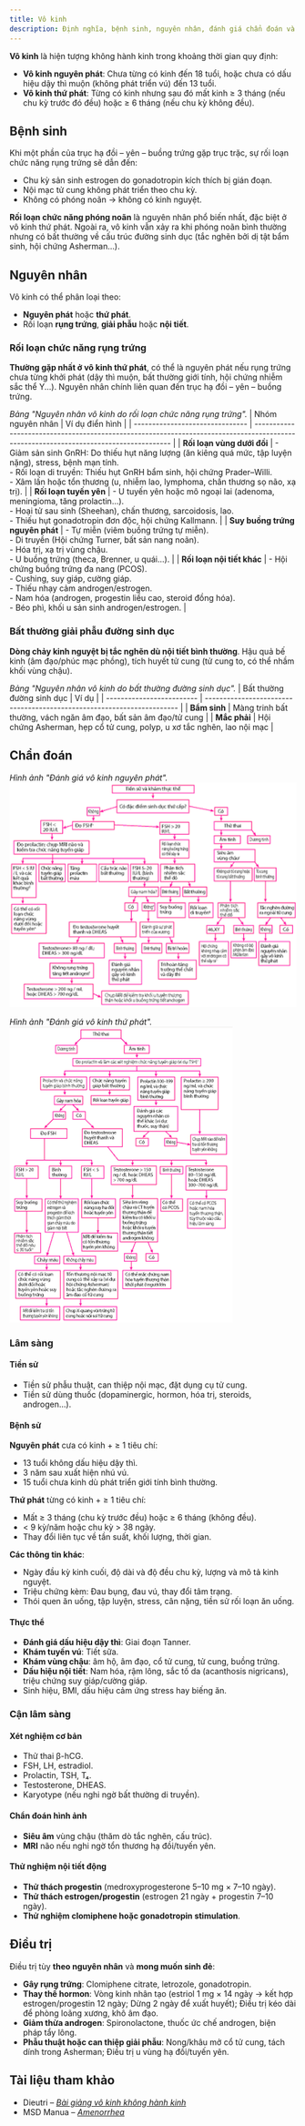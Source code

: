 ```yaml
---
title: Vô kinh
description: Định nghĩa, bệnh sinh, nguyên nhân, đánh giá chẩn đoán và phương pháp điều trị vô kinh.
---
```


**Vô kinh** là hiện tượng không hành kinh trong khoảng thời gian quy định:

- **Vô kinh nguyên phát**: Chưa từng có kinh đến 18 tuổi, hoặc chưa có dấu hiệu dậy thì muộn (không phát triển vú) đến 13 tuổi.
- **Vô kinh thứ phát**: Từng có kinh nhưng sau đó mất kinh ≥ 3 tháng (nếu chu kỳ trước đó đều) hoặc ≥ 6 tháng (nếu chu kỳ không đều).

## Bệnh sinh

Khi một phần của trục hạ đồi – yên – buồng trứng gặp trục trặc, sự rối loạn chức năng rụng trứng sẽ dẫn đến:

- Chu kỳ sản sinh estrogen do gonadotropin kích thích bị gián đoạn.
- Nội mạc tử cung không phát triển theo chu kỳ.
- Không có phóng noãn → không có kinh nguyệt.

**Rối loạn chức năng phóng noãn** là nguyên nhân phổ biến nhất, đặc biệt ở vô kinh thứ phát. Ngoài ra, vô kinh vẫn xảy ra khi phóng noãn bình thường nhưng có bất thường về cấu trúc đường sinh dục (tắc nghẽn bởi dị tật bẩm sinh, hội chứng Asherman...).

## Nguyên nhân

Vô kinh có thể phân loại theo:

- **Nguyên phát** hoặc **thứ phát**.
- Rối loạn **rụng trứng**, **giải phẫu** hoặc **nội tiết**.

### Rối loạn chức năng rụng trứng

**Thường gặp nhất ở vô kinh thứ phát**, có thể là nguyên phát nếu rụng trứng chưa từng khởi phát (dậy thì muộn, bất thường giới tính, hội chứng nhiễm sắc thể Y...). Nguyên nhân chính liên quan đến trục hạ đồi – yên – buồng trứng.

_Bảng "Nguyên nhân vô kinh do rối loạn chức năng rụng trứng"._
| Nhóm nguyên nhân | Ví dụ điển hình |
| ------------------------------- | ------------------------------------------------------------------------------------------------------------------------------------- |
| **Rối loạn vùng dưới đồi** | - Giảm sản sinh GnRH: Do thiếu hụt năng lượng (ăn kiêng quá mức, tập luyện nặng), stress, bệnh mạn tính.<br>- Rối loạn di truyền: Thiếu hụt GnRH bẩm sinh, hội chứng Prader–Willi.<br>- Xâm lấn hoặc tổn thương (u, nhiễm lao, lymphoma, chấn thương sọ não, xạ trị). |
| **Rối loạn tuyến yên** | - U tuyến yên hoặc mô ngoại lai (adenoma, meningioma, tăng prolactin...).<br>- Hoại tử sau sinh (Sheehan), chấn thương, sarcoidosis, lao.<br>- Thiếu hụt gonadotropin đơn độc, hội chứng Kallmann. |
| **Suy buồng trứng nguyên phát** | - Tự miễn (viêm buồng trứng tự miễn).<br>- Di truyền (Hội chứng Turner, bất sản nang noãn).<br>- Hóa trị, xạ trị vùng chậu.<br>- U buồng trứng (theca, Brenner, u quái...). |
| **Rối loạn nội tiết khác** | - Hội chứng buồng trứng đa nang (PCOS).<br>- Cushing, suy giáp, cường giáp.<br>- Thiếu nhạy cảm androgen/estrogen.<br>- Nam hóa (androgen, progestin liều cao, steroid đồng hóa).<br>- Béo phì, khối u sản sinh androgen/estrogen. |

### Bất thường giải phẫu đường sinh dục

**Dòng chảy kinh nguyệt bị tắc nghẽn dù nội tiết bình thường**. Hậu quả bế kinh (âm đạo/phúc mạc phồng), tích huyết tử cung (tử cung to, có thể nhầm khối vùng chậu).

_Bảng "Nguyên nhân vô kinh do bất thường đường sinh dục"._
| Bất thường đường sinh dục | Ví dụ |
| ------------------------- | ---------------------------------------------------------------------- |
| **Bẩm sinh** | Màng trinh bất thường, vách ngăn âm đạo, bất sản âm đạo/tử cung |
| **Mắc phải** | Hội chứng Asherman, hẹp cổ tử cung, polyp, u xơ tắc nghẽn, lao nội mạc |

## Chẩn đoán

_Hình ảnh "Đánh giá vô kinh nguyên phát"._
![Đánh giá vô kinh nguyên phát](./_images/vo-kinh/danh-gia-vo-kinh-nguyen-phat.png)

_Hình ảnh "Đánh giá vô kinh thứ phát"._
![Đánh giá vô kinh thứ phát](./_images/vo-kinh/danh-gia-vo-kinh-thu-phat.png)

### Lâm sàng

#### Tiền sử

- Tiền sử phẫu thuật, can thiệp nội mạc, đặt dụng cụ tử cung.
- Tiền sử dùng thuốc (dopaminergic, hormon, hóa trị, steroids, androgen...).

#### Bệnh sử

**Nguyên phát** cưa có kinh + ≥ 1 tiêu chí:

- 13 tuổi không dấu hiệu dậy thì.
- 3 năm sau xuất hiện nhú vú.
- 15 tuổi chưa kinh dù phát triển giới tính bình thường.

**Thứ phát** từng có kinh + ≥ 1 tiêu chí:

- Mất ≥ 3 tháng (chu kỳ trước đều) hoặc ≥ 6 tháng (không đều).
- < 9 kỳ/năm hoặc chu kỳ > 38 ngày.
- Thay đổi liên tục về tần suất, khối lượng, thời gian.

**Các thông tin khác**:

- Ngày đầu kỳ kinh cuối, độ dài và độ đều chu kỳ, lượng và mô tả kinh nguyệt.
- Triệu chứng kèm: Đau bụng, đau vú, thay đổi tâm trạng.
- Thói quen ăn uống, tập luyện, stress, cân nặng, tiền sử rối loạn ăn uống.

#### Thực thể

- **Đánh giá dấu hiệu dậy thì**: Giai đoạn Tanner.
- **Khám tuyến vú**: Tiết sữa.
- **Khám vùng chậu**: âm hộ, âm đạo, cổ tử cung, tử cung, buồng trứng.
- **Dấu hiệu nội tiết**: Nam hóa, rậm lông, sắc tố da (acanthosis nigricans), triệu chứng suy giáp/cường giáp.
- Sinh hiệu, BMI, dấu hiệu cảm ứng stress hay biếng ăn.

### Cận lâm sàng

#### Xét nghiệm cơ bản

- Thử thai β-hCG.
- FSH, LH, estradiol.
- Prolactin, TSH, T₄.
- Testosterone, DHEAS.
- Karyotype (nếu nghi ngờ bất thường di truyền).

#### Chẩn đoán hình ảnh

- **Siêu âm** vùng chậu (thăm dò tắc nghẽn, cấu trúc).
- **MRI** não nếu nghi ngờ tổn thương hạ đồi/tuyến yên.

#### Thử nghiệm nội tiết động

- **Thử thách progestin** (medroxyprogesterone 5–10 mg × 7–10 ngày).
- **Thử thách estrogen/progestin** (estrogen 21 ngày + progestin 7–10 ngày).
- **Thử nghiệm clomiphene hoặc gonadotropin stimulation**.

## Điều trị

Điều trị tùy **theo nguyên nhân** và **mong muốn sinh đẻ**:

- **Gây rụng trứng**: Clomiphene citrate, letrozole, gonadotropin.
- **Thay thế hormon**: Vòng kinh nhân tạo (estriol 1 mg × 14 ngày → kết hợp estrogen/progestin 12 ngày; Dừng 2 ngày để xuất huyết); Điều trị kéo dài để phòng loãng xương, khô âm đạo.
- **Giảm thừa androgen**: Spironolactone, thuốc ức chế androgen, biện pháp tẩy lông.
- **Phẫu thuật hoặc can thiệp giải phẫu**: Nong/khâu mở cổ tử cung, tách dính trong Asherman; Điều trị u vùng hạ đồi/tuyến yên.

## Tài liệu tham khảo

- Dieutri – [_Bài giảng vô kinh không hành kinh_](https://www.dieutri.vn/bgsanphukhoa/bai-giang-vo-kinh-khong-hanh-kinh)
- MSD Manua – [_Amenorrhea_](https://www.msdmanuals.com/professional/gynecology-and-obstetrics/menstrual-abnormalities/amenorrhea)
